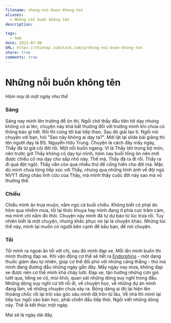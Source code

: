```yaml
---
filename: nhung-noi-buon-khong-ten
aliases:
  - Những nỗi buồn không tên
description: 

tags:
  - hmm
date: 2023-07-06
URL: https://thienqc.substack.com/p/nhung-noi-buon-khong-ten
share: true
comments: true
---
```

# Những nỗi buồn không tên
*Hôm nay là một ngày như thế*
### Sáng
Sáng nay mình lên trường để ôn thi. Ngồi chờ thầy đầu tiên tới dạy nhưng không có ai lên, chuyện này khá bất thường đối với trường mình khi chưa có thông báo gì hết. Rồi thì cũng tới bài tiếp theo. Sau đó giải lao tí. Ngồi nói chuyện với bạn, hỏi "Sao nãy không ai dạy ta?". Mới lật lại slide bài giảng thì tên người dạy là BS. Nguyễn Hữu Trung. Chuyện là cách đây mấy ngày, Thầy đã từ giã cõi đời rồi. Một nỗi buồn ngang. Vì là Thầy lớn trong bộ môn, nên trước giờ Thầy không có dạy tụi mình, hôm nay buổi tổng ôn nên mới được chiếu cố mà dạy cho sấp nhỏ này. Thế mà, Thầy đã ra đi rồi. Thầy ra đi quá đột ngột. Thầy vẫn còn quá nhiều thứ để cống hiến cho đời mà. Mặc dù mình chưa từng tiếp xúc với Thầy, nhưng qua những hình ảnh về đội ngũ NVYT đứng chào linh cữu của Thầy, mà mình thấy cuộc đời này sao mà vô thường thế.

### Chiều
Chiều mình ăn trưa muộn, nằm ngủ cả buổi chiều. Không biết có phải do hôm qua nhiễm mưa, tối lại thức khuya hay mình đang ở phía cực trầm cảm, mà mình chỉ nằm đó thôi. Chuyện này mình đã tự dự báo từ lúc trưa rồi. Tuy nhiên biết là một chuyện, nhưng khắc phục nó lại là chuyện khác. Những lúc thế này, mình lại muốn có người bên cạnh để bầu bạn, để nói chuyện.

### Tối
Tối mình ra ngoài ăn tối với chị, sau đó mình đạp xe. Mỗi lần mình buồn thì mình thường đạp xe. Khi vận động cơ thể sẽ tiết ra [Endorphins](./endorphins.md) - một dạng thuốc giảm đau tự nhiên, giúp cơ thể đối phó với những căng thẳng - thứ mà mình đang đương đầu những ngày gần đây. Mấy ngày nay mưa, không đạp xe được nên cơ thể mình khá chây lười. Đạp xe, tận hưởng những cơn gió lướt qua, tiếng xe cộ, mùi khói, quan sát những dòng suy nghĩ trong đầu. Những dòng suy nghĩ cứ tới rồi đi, về chuyện học, về những dự án mình đang làm, về những chuyện chưa xảy ra. Bóng dáng ai đó lại hiện lên thoáng chốc rồi lại trôi vào góc sâu mình đã trôn từ lâu.
Về nhà thì mình lại tiếp tục ngồi vào bàn học, phải chiến đấu tiếp thôi. Ngồi viết những dòng này. Thế là kết thúc một ngày.

Mai sẽ là ngày dài đây.
